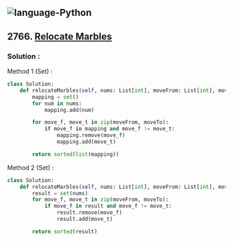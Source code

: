 ![language-Python](https://img.shields.io/badge/Python-ffd43b?style=for-the-badge&logo=PYTHON)
---

## 2766. [Relocate Marbles](https://leetcode.com/problems/relocate-marbles)

### Solution :

Method 1 (Set) :
```python
class Solution:
    def relocateMarbles(self, nums: List[int], moveFrom: List[int], moveTo: List[int]) -> List[int]:
        mapping = set()
        for num in nums:
            mapping.add(num)

        for move_f, move_t in zip(moveFrom, moveTo):
            if move_f in mapping and move_f != move_t:
                mapping.remove(move_f)
                mapping.add(move_t)

        return sorted(list(mapping))
```

Method 2 (Set) :
```python
class Solution:
    def relocateMarbles(self, nums: List[int], moveFrom: List[int], moveTo: List[int]) -> List[int]:
        result = set(nums)
        for move_f, move_t in zip(moveFrom, moveTo):
            if move_f in result and move_f != move_t:
                result.remove(move_f)
                result.add(move_t)

        return sorted(result)
```
